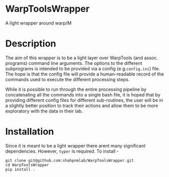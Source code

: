 # WarpToolsWrapper
A light wrapper around warp/M

# Description
The aim of this wrapper is to be a light layer over WarpTools (and assoc. programs) command line arguments.
The options to the different subprograms is intended to be provided via a config (e.g.``config.ini``) file.
The hope is that the config file will provide a human-readable record of the commands used to execute the different 
processing steps.

While it is possible to run through the entire processing pipeline by concatenating all the commands into a single
bash file, it is hoped that by providing different config files for different sub-routines, the user will be in a slightly
better position to track their actions and allow them to be more exploratory with the data in their lab.

# Installation
Since it is meant to be a light wrapper there arent many significant dependencies. However, ``typer`` is required.
To install - 
```commandline
git clone git@github.com:shahpnmlab/WarpToolsWrapper.git
cd WarpToolsWrapper
pip install .
```
